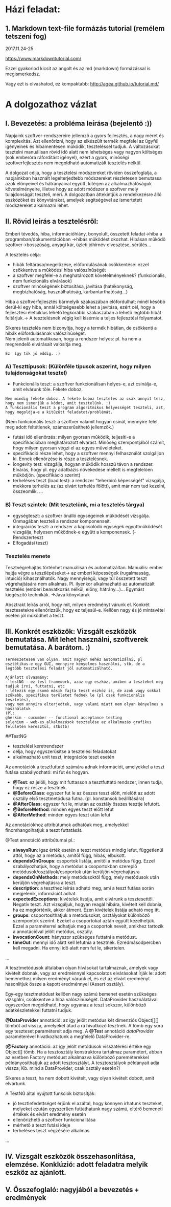 ﻿# Házi feladat:

## 1. Markdown text-file formázás tutorial (remélem tetszeni fog)

2017.11.24-25

https://www.markdowntutorial.com/

Ezzel gyakorlod kicsit az angolt és az md (markdown) formázással is megismerkedsz.

Vagy ezt is olvashatod, ez kompaktabb:
http://agea.github.io/tutorial.md/

# A dolgozathoz vázlat

## I. Bevezetés: a probléma leírása (bejelentõ :))

Napjaink szoftver-rendszereire jellemzõ a gyors fejlesztés, a nagy méret és komplexitás. Azt ellenõrizni, 
hogy az elkészült termék megfelel az ügyfél igényeinek és hibamentesen mûködik, teszteléssel tudjuk. A 
változásokat tesztelni manuálisan rövid idõ alatt nem lehetséges vagy nagyon költséges (sok emberóra 
ráfordítást igényel), ezért a gyors, minõségi szoftverfejlesztés nem megoldható automatizált tesztelés nélkül.

A dolgozat célja, hogy a tesztelési módszereket röviden összefoglalja, a napjainkban használt legelterjedtebb 
módszereket részletesen bemutassa azok elõnyeivel és hátrányaival együtt, kitérjen az alkalmazhatóságuk 
követelményeire, illetve hogy az adott módszer a szoftver mely tulajdonságát teszteli, méri. A dolgozatban 
áttekintjük a rendelkezésre álló eszközöket és könyvtárakat, amelyek segítségével az ismertetett módszereket 
alkalmazni lehet.


## II. Rövid leírás a tesztelésrõl: 

Emberi tévedés, hiba, információhiány, bonyolult, összetett feladat->hiba a programban/dokumentációban ->hibás mûködést okozhat.
Hibásan mûködõ szoftver->bosszúság, anyagi kár, üzleti jóhírnév elvesztése, sérülés...

A tesztelés célja:
- hibák feltárása/megelõzése,  elõfordulásának csökkentése: ezzel csökkentve a mûködési hiba valószínûségét
- a szoftver megfelel-e a meghatározott követelményeknek? (funkcionális, nem funkcionális elvárások)
- szoftver minõségének biztosítása, javítása (hatékonyság, megbízhatóság, használhatóság, karbantarthatóság...)

Hiba a szoftverfejlesztés bármelyik szakaszában elõfordulhat; minél késõbb derül-ki egy hiba, annál költségesebb 
lehet a javítása, ezért cél, hogy a fejlesztési életciklus lehetõ legkorábbi szakaszában a lehetõ legtöbb 
hibát feltárjuk.->  A tesztelésnek végig kell kísérnie a teljes fejlesztési folyamatot. 

Sikeres tesztelés nem bizonyítja, hogy a termék hibátlan, de csökkenti a hibák elõfordulásának valószínûségét.  
Nem  jelenti automatikusan, hogy a rendszer helyes: pl. ha nem a megrendelõ elvárásait valósítja meg.

```
Ez  így tök jó eddig. :)
```

### A) Teszttípusok: (Különféle típusok aszerint, hogy  milyen tulajdonságokat tesztel)

- Funkcionális teszt: a szoftver funkcionálisan helyes-e, azt csinálja-e, amit elvárunk tõle. Fekete doboz. 
```
Nem mindig fekete doboz. A fekete boboz teszteles az csak annyit tesz, hogy nem ismerjük a kódot, amit tesztelünk. :)
A funkcionális teszt a program algoritmikus helyességét teszteli, azt, hogy megoldja-e a kitűzütt feladatot/problémát.
```

(Nem funkcionális teszt: a szoftver valamit hogyan csinál, mennyire felel meg adott feltétlenek, számszerûsíthetõ jellemzõk.)

- futási idõ ellenõrzés: milyen gyorsan mûködik, teljesíti-e a specifikációban meghatározott elvárást. Minõség szempontjából számít, hogy milyen gyorsan végzi el az egyes mûveleteket.
- specifikáció része lehet, hogy a szoftver mennyi felhasználót szolgáljon ki. Ennek ellenõrzése is része a tesztelésnek.
- longevity test: vizsgálja, hogyan mûködik hosszú távon a rendszer. Elvárás, hogy pl. egy adatbázis növekedése mellett is megfelelõen mûködjön. (specifikáció szerint)	
- terheléses teszt (load test): a rendszer "teherbíró képességét" vizsgálja, mekkora terhelés az (az elvárt terhelés fölött), amit már nem tud kezelni, összeomlik.
...

### B) Teszt szintek: (Mit tesztelünk, mi a tesztelés tárgya)
- egységteszt: a szoftver önálló egységeinek mûködését vizsgálja. Önmagában teszteli a rendszer komponenseit.
- integrációs teszt: a rendszer a kapcsolódó egységek együttmûködését vizsgálja, helyesen mûködnek-e együtt a komponensek.
(- Rendszerteszt
- Elfogadási teszt)

### Tesztelés menete
Tesztvégrehajtás történhet manuálisan és automatizáltan.
Manuális: ember hajtja végre a tesztlépéseket-> az emberi képességek (rugalmasság, intuíció) kihasználhatók. Nagy mennyiségû, 
vagy túl összetett teszt végrehajtására nem alkalmas. Pl. ilyenkor alkalmazható az automatizált tesztelés (emberi beavatkozás 
nélkül, elõny, hátrány...)... Egymást kiegészítõ technikák. ->Java könyvtárak

Absztrakt leírás arról, hogy mit, milyen eredményt várunk el. Konkrét tesztesetekre ellenõrizzük, hogy 
ez teljesül-e. Kellõen nagy és jó mintavétel esetén jól mûködhet a teszt.


## III. Konkrét eszközök: Vizsgált eszközök bemutatása. Mit lehet használni, szoftverek bemutatása. A barátom. :)

```
Természetesen van olyan, amit nagyon nehéz automatizálni, pl esztétikus-e egy GUI, mennyire kényelmes használni, stb, de a 
legtöbb tesztelési feladat jól automatizálható.

Ajánlott olvasmány:
- testNG - ez test framework, azaz egy eszköz, amiben a teszteket meg tudjuk írni, futtatni, etc
- létezik egy csomó másik fajta teszt eszköz is, de azok vagy sokkal szűkebb, specifikus területet fednek le (pl csak funkcionális tesztelés), 
vagy nem annyira elterjedtek, vagy valami miatt nem olyan kényelmes a használatuk 
(Pl:
gherkin - cucumber -- functional acceptance testing
selenium - web-es alkalmazások tesztelése az alkalmazás grafikus felületén keresztül, stbstb)
```
##TestNG

* tesztelési keretrendszer
* célja, hogy egyszerűsítse a tesztelési feladatokat
* alkalmazható unit teszt, integrációs teszt esetén

Az annotációk a tesztfuttató számára adnak információt, amelyekkel a teszt futása szabályozható: mi fut és hogyan.

* **@Test**: ez jelöli, hogy mit futtasson a tesztfuttató rendszer, innen tudja, hogy ez része a tesztnek.
* **@BeforeClass**: egyszer fut le az összes teszt előtt, mielőtt az adott osztály első tesztmetódusa futna. (pl. konstansok beállítására)
* **@AfterClass**: egyszer fut le, miután az osztály összes tesztje lefutott.
* **@BeforeMethod**: minden egyes teszt előtt lefut
* **@AfterMethod**: minden egyes teszt után lefut

Az annotációkhoz attribútumok adhatóak meg, amelyekkel finomhangolhatjuk a teszt futtatását.

@Test annotáció attribútumai pl.:

* **alwaysRun**: igaz érték esetén a teszt metódus mindig lefut, függetlenül attól, hogy az a metódus, amitől függ, hibás, elbukott.
* **dependsOnGroups**: csoportok listája, amitől a metódus függ. Ezzel szabályozhatjuk, hogy a metódus a csoportokban szereplő metódusok/osztályok/csoportok után kerüljön végrehajtásra
* **dependsOnMethods**: mely metódusoktól függ, mely metódusok után kerüljön végrehajtásra a teszt.
* **description**: a teszthez leírás adható meg, ami a teszt futása során megjelenik, információt adhat.
* **expectedExceptions**: kivételek listája, amit elvárunk a tesztesettől. Negatív teszt. Azt vizsgáljuk, hogyan reagál hibára, kivételt kell dobnia, ha ez megtörténik, akkor átment. Ezen kivételek listája adható meg itt.
* **groups**: csoportosíthatjuk a metódusokat, osztályokat különböző szempontok szerint. Ezeket a csoportokat aztán együtt kezelhetjük. Ezzel a paraméterrel adhatjuk meg a csoportok neveit, amikhez tartozik a annotációval jelölt metódus, osztály.
* **invocationCount**: hányszor szükséges futtatni a metódust.
* **timeOut**: mennyi idő alatt kell lefutnia a tesztnek. Ezredmásodpercben kell megadni. Ha ennyi idő alatt nem fut le, sikertelen.

...

A tesztmetódusok általában olyan hívásokat tartalmaznak, amelyek vagy kivételt dobnak, vagy az eredménnyel kapcsolatos elvárásokat írják le: adott bemenethez milyen eredményt várunk el, és ezt az elvárt eredményt hasonlítjuk össze a kapott eredménnyel (Assert osztály).

Egy-egy tesztmetódust kellően nagy számú bemenet esetén szükséges vizsgálni, csökkentve a hiba valószínűségét. DataProvider használatával egyszerűen megoldható, hogy ugyanaz a teszt sokszor, különböző adatkészletekkel futtatni tudjuk.

**@DataProvider** annotáció: az így jelölt metódus két dimenziós Object[][] tömböt ad vissza, amelyeket átad a rá hivatkozó tesztnek. A tömb egy sora egy teszteset paramétereit adja meg. A **@Tes**t annotáció _dataProvider_ paraméterével hivatkozhatunk a megfelelő DataProvider-re.

(**@Factory** annotáció: az így jelölt metódusok visszatérési értéke egy Object[] tömb. Ha a tesztosztály konstruktora tartalmaz paramétert, abban az esetben Factory metódust alkalmazva különböző pareméterekkel példányosíthatjuk az adott tesztosztályt. A tesztosztályok példányait adja vissza; Kb. mind a DataProvider, csak osztály esetén?)


Sikeres a teszt, ha nem dobott kivételt, vagy olyan kivételt dobott, amit elvártunk.

A TestNG által nyújtott funkciók biztosítják:

* jó tesztlefedettséget érjünk el azáltal, hogy könnyen írhatunk teszteket, melyeket ezután egyszerűen futtathatunk nagy számú, eltérő bemeneti értékek és elvárt eredmény esetén
* ellenőrizhető a szoftver funkcionalitása
* mérhető a teszt futási ideje
* terheléses teszt végzésére alkalmas

...



## IV. Vizsgált eszközök összehasonlítása, elemzése. Konklúzió: adott feladatra melyik eszköz az ajánlott.
## V. Összefoglaló: nagyjából a bevezetés + eredmények
